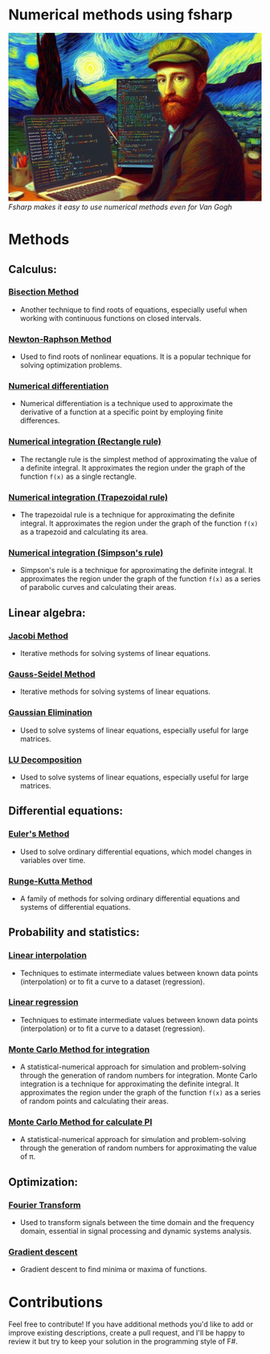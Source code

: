 # Numerical methods using fsharp

![VG using F#](./img/VG.jpeg)
_Fsharp makes it easy to use numerical methods even for Van Gogh_

# Methods

## Calculus:

### [Bisection Method](https://github.com/jonas1ara/Numerical-methods-fs/tree/main/src/Bisection-method)

- Another technique to find roots of equations, especially useful when working with continuous functions on closed intervals.

### [Newton-Raphson Method](https://github.com/jonas1ara/Numerical-methods-fs/tree/main/src/Newton-Raphson-method)

- Used to find roots of nonlinear equations. It is a popular technique for solving optimization problems.

### [Numerical differentiation](https://github.com/jonas1ara/Numerical-methods-fs/tree/main/src/Numerical-differentiation)

- Numerical differentiation is a technique used to approximate the derivative of a function at a specific point by employing finite differences. 

### [Numerical integration (Rectangle rule)](https://github.com/jonas1ara/Numerical-methods-fs/tree/main/src/Numerical-integration-rectangle-rule)

- The rectangle rule is the simplest method of approximating the value of a definite integral. It approximates the region under the graph of the function `f(x)` as a single rectangle.

### [Numerical integration (Trapezoidal rule)](https://github.com/jonas1ara/Numerical-methods-fs/tree/main/src/Numerical-integration-trapezoidal-rule)

- The trapezoidal rule is a technique for approximating the definite integral. It approximates the region under the graph of the function `f(x)` as a trapezoid and calculating its area.

### [Numerical integration (Simpson's rule)](https://github.com/jonas1ara/Numerical-methods-fs/tree/main/src/Numerical-integration-simpson-rule)

- Simpson's rule is a technique for approximating the definite integral. It approximates the region under the graph of the function `f(x)` as a series of parabolic curves and calculating their areas.

## Linear algebra:

### [Jacobi Method](https://github.com/jonas1ara/Numerical-methods-fs/tree/main/src/Jacobi-method) 

- Iterative methods for solving systems of linear equations.

### [Gauss-Seidel Method](https://github.com/jonas1ara/Numerical-methods-fs/tree/main/src/Gauss-seidel-method)

- Iterative methods for solving systems of linear equations.

### [Gaussian Elimination](https://github.com/jonas1ara/Numerical-methods-fs/tree/main/src/Gaussian-elimination)

- Used to solve systems of linear equations, especially useful for large matrices.

### [LU Decomposition]()

- Used to solve systems of linear equations, especially useful for large matrices.

## Differential equations:

### [Euler's Method]()

- Used to solve ordinary differential equations, which model changes in variables over time.

### [Runge-Kutta Method]()

- A family of methods for solving ordinary differential equations and systems of differential equations.

## Probability and statistics:

### [Linear interpolation]()

- Techniques to estimate intermediate values between known data points (interpolation) or to fit a curve to a dataset (regression).

### [Linear regression]() 

- Techniques to estimate intermediate values between known data points (interpolation) or to fit a curve to a dataset (regression).

### [Monte Carlo Method for integration]()

- A statistical-numerical approach for simulation and problem-solving through the generation of random numbers for integration. Monte Carlo integration is a technique for approximating the definite integral. It approximates the region under the graph of the function `f(x)` as a series of random points and calculating their areas.


### [Monte Carlo Method for calculate PI]()

- A statistical-numerical approach for simulation and problem-solving through the generation of random numbers for approximating the value of π.

## Optimization:

### [Fourier Transform]()

- Used to transform signals between the time domain and the frequency domain, essential in signal processing and dynamic systems analysis.

### [Gradient descent]()

- Gradient descent to find minima or maxima of functions.

# Contributions

Feel free to contribute! If you have additional methods you'd like to add or improve existing descriptions, create a pull request, and I'll be happy to review it but try to keep your solution in the programming style of F#.

